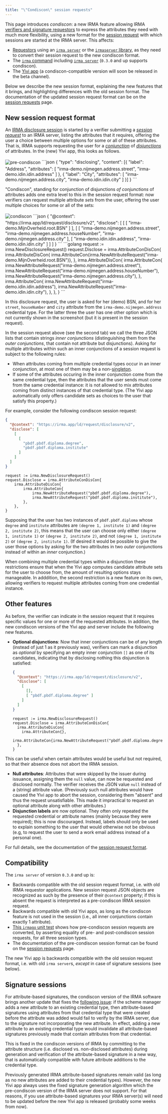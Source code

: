 ```yaml
---
title: "\"Condiscon\" session requests"
---
```


<style>
img.ss {
  padding: 0.3em 0;
  max-width: 15em;
  margin-left: unset;
  margin-right: unset;
}
</style>

This page introduces *condiscon*: a new IRMA feature allowing IRMA [verifiers and signature requestors](overview.md#participants) to express the attributes they need with much more flexibility, using a new format for the [session request](session-requests.md) with which sessions are started at the IRMA server. This affects:
- [Requestors](overview.md#participants) using an [`irma server`](irma-server.md) or the [`irmaserver` library](irma-server-lib.md), as they need to convert their session request to the new condiscon format.
- The [`irma` command](irma-cli.md) including [`irma server`](irma-server.md) (`0.3.0` and up supports condiscon).
- The [Yivi app](yivi-app.md) (a condiscon-compatible version will soon be released in the beta channel).

Below we describe the new session format, explaining the new features that it brings, and highlighting differences with the old session format. The documentation of the updated session request format can be on the [session requests](session-requests.md) page.

## New session request format

An [IRMA disclosure session](what-is-irma.md#session-types) is started by a verifier submitting a [*session request*](session-requests.md) to an IRMA server, listing the attributes that it requires, offering the user a choice between multiple options for some or all of these attributes. That is, IRMA supports requesting the user for a [*conjunction*](https://en.wikipedia.org/wiki/Logical_conjunction) of [*disjunctions*](https://en.wikipedia.org/wiki/Logical_disjunction) of attributes. In the (new) Yivi app, this looks as follows.

<!--DOCUSAURUS_CODE_TABS-->
<!--Yivi app-->
<img src="/assets/pre-condiscon.png" class="ss" alt="pre-condiscon" />
<!--Session request (old format, JSON)-->
```json
{
  "type": "disclosing",
  "content": [{
    "label": "Address",
    "attributes": [
      "irma-demo.nijmegen.address.street",
      "irma-demo.idin.idin.address"
    ]
  },
  {
    "label": "City",
    "attributes": [
      "irma-demo.nijmegen.address.city",
      "irma-demo.idin.idin.city"
    ]
  }]
}
```
<!--END_DOCUSAURUS_CODE_TABS-->

"Condiscon", standing for conjunction of disjunctions *of conjunctions* of attributes adds one extra level to this in the session request format: now verifiers can request multiple attribute *sets* from the user, offering the user multiple choices for some or all of the sets:

<!--DOCUSAURUS_CODE_TABS-->
<!--Yivi app-->
<img src="/assets/condiscon.png" class="ss" alt="condiscon" />
<!--Session request (condiscon, JSON)-->
```json
{
  "@context": "https://irma.app/ld/request/disclosure/v2",
  "disclose": [
    [
      [ "irma-demo.MijnOverheid.root.BSN" ]
    ],
    [
      [
        "irma-demo.nijmegen.address.street",
        "irma-demo.nijmegen.address.houseNumber",
        "irma-demo.nijmegen.address.city"
      ],
      [
        "irma-demo.idin.idin.address",
        "irma-demo.idin.idin.city"
      ]
    ]
  ]
}
```
<!--Session request (condiscon, Go)-->
```golang
request := irma.NewDisclosureRequest()
request.Disclose = irma.AttributeConDisCon{
	irma.AttributeDisCon{
		irma.AttributeCon{irma.NewAttributeRequest("irma-demo.MijnOverheid.root.BSN")},
	},
	irma.AttributeDisCon{
		irma.AttributeCon{
			irma.NewAttributeRequest("irma-demo.nijmegen.address.street"),
			irma.NewAttributeRequest("irma-demo.nijmegen.address.houseNumber"),
			irma.NewAttributeRequest("irma-demo.nijmegen.address.city"),
		},
		irma.AttributeCon{
			irma.NewAttributeRequest("irma-demo.idin.idin.address"),
			irma.NewAttributeRequest("irma-demo.idin.idin.city"),
		},
	},
}
```
<!--END_DOCUSAURUS_CODE_TABS-->

In this disclosure request, the user is asked for her (demo) BSN, and for her `street`, `houseNumber` and `city` attribute from the `irma-demo.nijmegen.address` credential type. For the latter three the user has one other option which is not currently shown in the screenshot (but it is present in the session request).

In the session request above (see the second tab) we call the three JSON lists that contain strings *inner conjunctions* (distinguishing them from the *outer conjunctions*, that contain not attribute but disjunctions). Asking for multiple attributes within such an inner conjunctions of a session request is subject to the following rules:

- When attributes coming from multiple credential types occur in an inner conjunction, at most one of them may be a non-[singleton](overview.md#singletons).
- If some of the attributes occuring in the inner conjunction come from the same credential type, then the attributes that the user sends must come from the same credential instance: it is not allowed to mix attributes coming from distinct instances of that credential type. (The Yivi app automatically only offers candidate sets as choices to the user that satisfy this property.)

For example, consider the following condiscon session request:
<!--DOCUSAURUS_CODE_TABS-->
<!--Session request (JSON)-->
```json
{
  "@context": "https://irma.app/ld/request/disclosure/v2",
  "disclose": [
    [
      [
        "pbdf.pbdf.diploma.degree",
        "pbdf.pbdf.diploma.institute"
      ]
    ]
  ]
}
```
<!--Session request (Go)-->
```golang
request := irma.NewDisclosureRequest()
request.Disclose = irma.AttributeConDisCon{
	irma.AttributeDisCon{
		irma.AttributeCon{
			irma.NewAttributeRequest("pbdf.pbdf.diploma.degree"),
			irma.NewAttributeRequest("pbdf.pbdf.diploma.institute"),
		},
	},
}
```
<!--END_DOCUSAURUS_CODE_TABS-->

Supposing that the user has two instances of `pbdf.pbdf.diploma` whose `degree` and `institute` attributes are `(degree 1, institute 1)` and `(degree 2, institute 2)`, this means that the user can choose only either `(degree 1, institute 1)` or `(degree 2, institute 2)`, and not `(degree 1, institute 2)` or `(degree 2, institute 1)`. (If desired it would be possible to give the user those options by asking for the two attributes in two *outer* conjunctions instead of within an *inner* conjunction.)

When combining multiple credential types within a disjunction these restrictions ensure that when the Yivi app computes candidate attribute sets for the user to choose from, the amount of resulting options stays manageable. In adddition, the second restriction is a new feature on its own, allowing verifiers to request multiple attributes coming from one credential instance.

## Other features

As before, the verifier can indicate in the session request that it requires specific values for one or more of the requested attributes. In addition, the new condiscon versions of the Yivi app and server include the following new features.

- **Optional disjunctions**: Now that inner conjunctions can be of any length (instead of just 1 as it previously was), verifiers can mark a disjunction as *optional* by specifying an empty inner conjunction `[]` as one of its candidates, indicating that by disclosing nothing this disjunction is satisfied:
  <!--DOCUSAURUS_CODE_TABS-->
  <!--Session request (JSON)-->
  ```json
  {
    "@context": "https://irma.app/ld/request/disclosure/v2",
    "disclose": [
      [
        [],
        [ "pbdf.pbdf.diploma.degree" ]
      ]
    ]
  }
  ```
  <!--Session request (Go)-->
  ```golang
  request := irma.NewDisclosureRequest()
  request.Disclose = irma.AttributeConDisCon{
    irma.AttributeDisCon{
      irma.AttributeCon{},
      irma.AttributeCon{irma.NewAttributeRequest("pbdf.pbdf.diploma.degree")},
    },
  }
  ```
<!--END_DOCUSAURUS_CODE_TABS-->
  This can be useful when certain attributes would be useful but not required, so that their absence does not abort the IRMA session.

- **Null attributes**: Attributes that were skipped by the issuer during issuance, assigning them the `null` value, can now be requested and disclosed normally. The verifier receives the JSON value `null` instead of a (string) attribute value. (Previously such null attributes would have caused the Yivi app to abort the session, considering them "absent" and thus the request unsatisfiable. This made it impractical to request an optional attribute along with other attributes.)
- **Disjunction labels** are now optional. They often only repeated the requested credential or attribute names (mainly because they were required); this is now discouraged. Instead, labels should only be used to explain something to the user that would otherwise not be obvious (e.g, to request the user to send a work email address instead of a personal one).

For full details, see the documentation of the [session request format](session-requests.md).

## Compatibility

The `irma server` of version `0.3.0` and up is:
- Backwards compatible with the old session request format, i.e. with old IRMA requestor applications. New session request JSON objects are recognized as such by the presence of their `@context` property; if this is absent the request is interpreted as a pre-condiscon IRMA session request.
- Backwards compatible with old Yivi apps, as long as the condiscon feature is not used in the session (i.e., all inner conjunctions contain exactly 1 attribute).
- [This `irmago` unit test](https://github.com/privacybydesign/irmago/blob/condiscon/irmago_test.go#L259) shows how pre-condiscon session requests are converted, by asserting equality of pre- and post-condiscon session requests, for all three session types.
- The documentation of the pre-condiscon session format can be found on the [session requests](/v0.2.0/session-requests) page.

The new Yivi app is backwards compatible with the old session request format, i.e. with old `irma server`s, *except* in case of signature sessions (see below).

## Signature sessions

For attribute-based signatures, the condiscon version of the IRMA software brings another update that fixes the [following issue](https://github.com/privacybydesign/irmago/issues/35): if the scheme manager adds a new attribute to an existing credential type, then attribute-based signatures using attributes from that credential type that were created before the attribute was added would fail to verify by the IRMA server, due to the signature not incorporating the new attribute. In effect, adding a new attribute to an existing credential type would invalidate all attribute-based signatures previously made that contain attributes from that credential.

This is fixed in the condiscon versions of IRMA by committing to the attribute structure (i.e. disclosed vs. non-disclosed attributes) during generation and verification of the attribute-based signature in a new way, that is automatically compatible with future attribute additions to the credential type.

Previously generated IRMA attribute-based signatures remain valid (as long as no new attributes are added to their credential types). However, the new Yivi app always uses the fixed signature generation algorithm which the pre-condiscon version of the IRMA server does not support. For that reasons, if you use attribute-based signatures your IRMA server(s) will need to be updated before the new Yivi app is released (probably some weeks from now).

